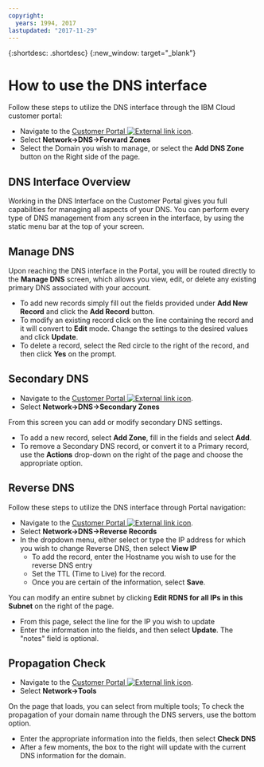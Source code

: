 ```yaml
---
copyright:
  years: 1994, 2017
lastupdated: "2017-11-29"
---
```


{:shortdesc: .shortdesc}
{:new_window: target="_blank"}

# How to use the DNS interface

Follow these steps to utilize the DNS interface through the IBM Cloud customer portal:

* Navigate to the [Customer Portal ![External link icon](../../icons/launch-glyph.svg "External link icon")](https://control.softlayer.com/).
* Select **Network->DNS->Forward Zones**
* Select the Domain you wish to manage, or select the **Add DNS Zone** button on the Right side of the page.

## DNS Interface Overview
Working in the DNS Interface on the Customer Portal gives you full capabilities for managing all aspects of your DNS. You can perform every type of DNS management from any screen in the interface, by using the static menu bar at the top of your screen.

## Manage DNS
Upon reaching the DNS interface in the Portal, you will be routed directly to the **Manage DNS** screen, which allows you view, edit, or delete any existing primary DNS associated with your account.

* To add new records simply fill out the fields provided under **Add New Record** and click the **Add Record** button.
* To modify an existing record click on the line containing the record and it will convert to **Edit** mode. Change the settings to the desired values and click **Update**.
* To delete a record, select the Red circle to the right of the record, and then click **Yes** on the prompt.

## Secondary DNS

* Navigate to the [Customer Portal ![External link icon](../../icons/launch-glyph.svg "External link icon")](https://control.softlayer.com/).
* Select **Network->DNS->Secondary Zones**

From this screen you can add or modify secondary DNS settings.

* To add a new record, select **Add Zone**, fill in the fields and select **Add**.
* To remove a Secondary DNS record, or convert it to a Primary record, use the **Actions** drop-down on the right of the page and choose the appropriate option.

## Reverse DNS

Follow these steps to utilize the DNS interface through Portal navigation:

* Navigate to the [Customer Portal ![External link icon](../../icons/launch-glyph.svg "External link icon")](https://control.softlayer.com/).
* Select **Network->DNS->Reverse Records**
* In the dropdown menu, either select or type the IP address for which you wish to change Reverse DNS, then select **View IP**
  * To add the record, enter the Hostname you wish to use for the reverse DNS entry
  * Set the TTL (Time to Live) for the record.
  * Once you are certain of the information, select **Save**.

You can modify an entire subnet by clicking **Edit RDNS for all IPs in this Subnet** on the right of the page.

* From this page, select the line for the IP you wish to update
* Enter the information into the fields, and then select **Update**. The "notes" field is optional.

## Propagation Check

* Navigate to the [Customer Portal ![External link icon](../../icons/launch-glyph.svg "External link icon")](https://control.softlayer.com/).
* Select **Network->Tools**

On the page that loads, you can select from multiple tools; To check the propagation of your domain name through the DNS servers, use the bottom option.

* Enter the appropriate information into the fields, then select **Check DNS**
* After a few moments, the box to the right will update with the current DNS information for the domain.
